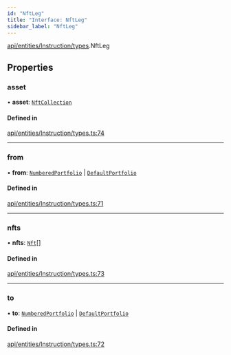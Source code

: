 ```yaml
---
id: "NftLeg"
title: "Interface: NftLeg"
sidebar_label: "NftLeg"
---
```


[api/entities/Instruction/types](../../../../../../modules/API/Entities/Instruction/Types/Types.md).NftLeg

## Properties

### asset

• **asset**: [`NftCollection`](../../../../../../classes/API/Entities/Asset/NonFungible/NftCollection/NftCollection.md)

#### Defined in

[api/entities/Instruction/types.ts:74](https://github.com/PolymeshAssociation/polymesh-sdk/blob/49a0066c3/src/api/entities/Instruction/types.ts#L74)

___

### from

• **from**: [`NumberedPortfolio`](../../../../../../classes/API/Entities/NumberedPortfolio/NumberedPortfolio.md) \| [`DefaultPortfolio`](../../../../../../classes/API/Entities/DefaultPortfolio/DefaultPortfolio.md)

#### Defined in

[api/entities/Instruction/types.ts:71](https://github.com/PolymeshAssociation/polymesh-sdk/blob/49a0066c3/src/api/entities/Instruction/types.ts#L71)

___

### nfts

• **nfts**: [`Nft`](../../../../../../classes/API/Entities/Asset/NonFungible/Nft/Nft.md)[]

#### Defined in

[api/entities/Instruction/types.ts:73](https://github.com/PolymeshAssociation/polymesh-sdk/blob/49a0066c3/src/api/entities/Instruction/types.ts#L73)

___

### to

• **to**: [`NumberedPortfolio`](../../../../../../classes/API/Entities/NumberedPortfolio/NumberedPortfolio.md) \| [`DefaultPortfolio`](../../../../../../classes/API/Entities/DefaultPortfolio/DefaultPortfolio.md)

#### Defined in

[api/entities/Instruction/types.ts:72](https://github.com/PolymeshAssociation/polymesh-sdk/blob/49a0066c3/src/api/entities/Instruction/types.ts#L72)
